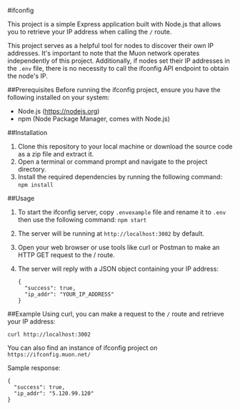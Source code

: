 #ifconfig

This project is a simple Express application built with Node.js that allows you to retrieve your IP address when calling the `/` route.

This project serves as a helpful tool for nodes to discover their own IP addresses. It's important to note that the Muon network operates independently of this project. Additionally, if nodes set their IP addresses in the `.env` file, there is no necessity to call the ifconfig API endpoint to obtain the node's IP.

##Prerequisites
Before running the ifconfig project, ensure you have the following installed on your system:

- Node.js (https://nodejs.org)
- npm (Node Package Manager, comes with Node.js)

##Installation

1. Clone this repository to your local machine or download the source code as a zip file and extract it.
2. Open a terminal or command prompt and navigate to the project directory.
3. Install the required dependencies by running the following command:
`npm install`

##Usage
1. To start the ifconfig server, copy `.envexample` file and rename it to `.env` then use the following command:
`npm start`
2. The server will be running at `http://localhost:3002` by default.

3. Open your web browser or use tools like curl or Postman to make an HTTP GET request to the / route.

4. The server will reply with a JSON object containing your IP address:

    ```
    {
      "success": true,
      "ip_addr": "YOUR_IP_ADDRESS"
    }
    ```
##Example
Using curl, you can make a request to the `/` route and retrieve your IP address:

`curl http://localhost:3002`

You can also find an instance of ifconfig project on `https://ifconfig.muon.net/`

Sample response:
```
{
  "success": true,
  "ip_addr": "5.120.99.120"
}

```
